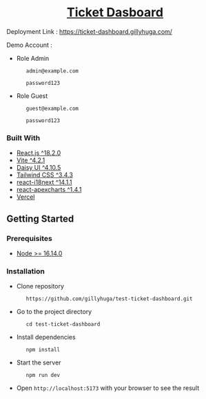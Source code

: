 <br />
<p align="center">
  <h1 align="center">
  <a href="https://quizzopia.gillyhuga.com/">
    Ticket Dasboard
  </a>
  </h1>

<p>


Deployment Link : https://ticket-dashboard.gillyhuga.com/

Demo Account : 
- Role Admin
  ```
     admin@example.com
  ```
  ```
     password123
  ```
- Role Guest
  ```
     guest@example.com
  ```
  ```
     password123
  ```


### Built With
- [React.js ^18.2.0](https://react.dev/)
- [Vite ^4.2.1](https://vitejs.dev/)
- [Daisy UI ^4.10.5](https://daisyui.com/)
- [Tailwind CSS ^3.4.3](https://tailwindcss.com/)
- [react-i18next ^14.1.1](https://react.i18next.com/)
- [react-apexcharts ^1.4.1](https://www.npmjs.com/package/react-apexcharts/)
- [Vercel](https://vercel.com/)
  
## Getting Started

### Prerequisites
- [Node >= 16.14.0](https://nodejs.org/en/)

### Installation
- Clone repository
  ```
     https://github.com/gillyhuga/test-ticket-dashboard.git
  ```
- Go to the project directory
  ```
     cd test-ticket-dashboard
  ```

- Install dependencies

  ```
     npm install
  ```

- Start the server
  ```
     npm run dev
  ```
- Open `http://localhost:5173` with your browser to see the result